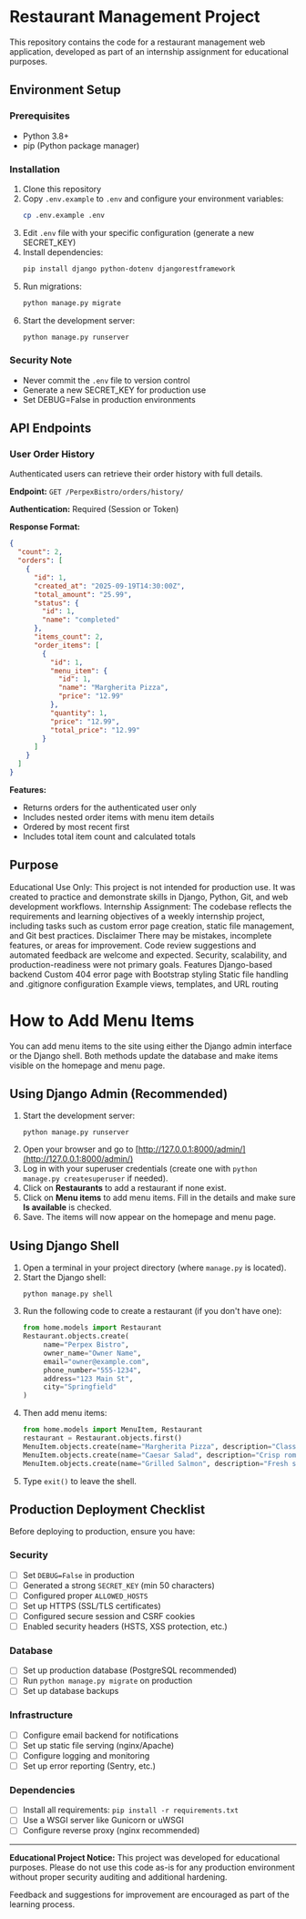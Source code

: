 # Restaurant Management Project
This repository contains the code for a restaurant management web application, developed as part of an internship assignment for educational purposes.

## Environment Setup

### Prerequisites
- Python 3.8+
- pip (Python package manager)

### Installation
1. Clone this repository
2. Copy `.env.example` to `.env` and configure your environment variables:
   ```bash
   cp .env.example .env
   ```
3. Edit `.env` file with your specific configuration (generate a new SECRET_KEY)
4. Install dependencies:
   ```bash
   pip install django python-dotenv djangorestframework
   ```
5. Run migrations:
   ```bash
   python manage.py migrate
   ```
6. Start the development server:
   ```bash
   python manage.py runserver
   ```

### Security Note
- Never commit the `.env` file to version control
- Generate a new SECRET_KEY for production use
- Set DEBUG=False in production environments

## API Endpoints

### User Order History
Authenticated users can retrieve their order history with full details.

**Endpoint:** `GET /PerpexBistro/orders/history/`

**Authentication:** Required (Session or Token)

**Response Format:**
```json
{
  "count": 2,
  "orders": [
    {
      "id": 1,
      "created_at": "2025-09-19T14:30:00Z",
      "total_amount": "25.99",
      "status": {
        "id": 1,
        "name": "completed"
      },
      "items_count": 2,
      "order_items": [
        {
          "id": 1,
          "menu_item": {
            "id": 1,
            "name": "Margherita Pizza",
            "price": "12.99"
          },
          "quantity": 1,
          "price": "12.99",
          "total_price": "12.99"
        }
      ]
    }
  ]
}
```

**Features:**
- Returns orders for the authenticated user only
- Includes nested order items with menu item details
- Ordered by most recent first
- Includes total item count and calculated totals

## Purpose
Educational Use Only:
This project is not intended for production use. It was created to practice and demonstrate skills in Django, Python, Git, and web development workflows.
Internship Assignment:
The codebase reflects the requirements and learning objectives of a weekly internship project, including tasks such as custom error page creation, static file management, and Git best practices.
Disclaimer
There may be mistakes, incomplete features, or areas for improvement.
Code review suggestions and automated feedback are welcome and expected.
Security, scalability, and production-readiness were not primary goals.
Features
Django-based backend
Custom 404 error page with Bootstrap styling
Static file handling and .gitignore configuration
Example views, templates, and URL routing

# How to Add Menu Items

You can add menu items to the site using either the Django admin interface or the Django shell. Both methods update the database and make items visible on the homepage and menu page.

## Using Django Admin (Recommended)
1. Start the development server:
	```
	python manage.py runserver
	```
2. Open your browser and go to [http://127.0.0.1:8000/admin/](http://127.0.0.1:8000/admin/)
3. Log in with your superuser credentials (create one with `python manage.py createsuperuser` if needed).
4. Click on **Restaurants** to add a restaurant if none exist.
5. Click on **Menu items** to add menu items. Fill in the details and make sure **Is available** is checked.
6. Save. The items will now appear on the homepage and menu page.

## Using Django Shell
1. Open a terminal in your project directory (where `manage.py` is located).
2. Start the Django shell:
	```
	python manage.py shell
	```
3. Run the following code to create a restaurant (if you don't have one):
	```python
	from home.models import Restaurant
	Restaurant.objects.create(
		 name="Perpex Bistro",
		 owner_name="Owner Name",
		 email="owner@example.com",
		 phone_number="555-1234",
		 address="123 Main St",
		 city="Springfield"
	)
	```
4. Then add menu items:
	```python
	from home.models import MenuItem, Restaurant
	restaurant = Restaurant.objects.first()
	MenuItem.objects.create(name="Margherita Pizza", description="Classic pizza with tomato, mozzarella, and basil.", price=12.99, restaurant=restaurant, is_available=True)
	MenuItem.objects.create(name="Caesar Salad", description="Crisp romaine, parmesan, croutons, and Caesar dressing.", price=8.99, restaurant=restaurant, is_available=True)
	MenuItem.objects.create(name="Grilled Salmon", description="Fresh salmon fillet with lemon butter sauce.", price=16.99, restaurant=restaurant, is_available=True)
	```
5. Type `exit()` to leave the shell.

## Production Deployment Checklist

Before deploying to production, ensure you have:

### Security
- [ ] Set `DEBUG=False` in production
- [ ] Generated a strong `SECRET_KEY` (min 50 characters)
- [ ] Configured proper `ALLOWED_HOSTS`
- [ ] Set up HTTPS (SSL/TLS certificates)
- [ ] Configured secure session and CSRF cookies
- [ ] Enabled security headers (HSTS, XSS protection, etc.)

### Database
- [ ] Set up production database (PostgreSQL recommended)
- [ ] Run `python manage.py migrate` on production
- [ ] Set up database backups

### Infrastructure
- [ ] Configure email backend for notifications
- [ ] Set up static file serving (nginx/Apache)
- [ ] Configure logging and monitoring
- [ ] Set up error reporting (Sentry, etc.)

### Dependencies
- [ ] Install all requirements: `pip install -r requirements.txt`
- [ ] Use a WSGI server like Gunicorn or uWSGI
- [ ] Configure reverse proxy (nginx recommended)

---
**Educational Project Notice:**
This project was developed for educational purposes. Please do not use this code as-is for any production environment without proper security auditing and additional hardening.

Feedback and suggestions for improvement are encouraged as part of the learning process.
